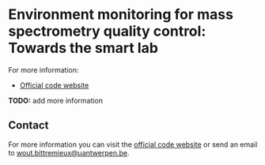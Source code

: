 Environment monitoring for mass spectrometry quality control: Towards the smart lab
===================================================================================

For more information:

* [Official code website](https://github.com/bittremieux/smart-lab)

**TODO:** add more information

Contact
-------

For more information you can visit the [official code website](https://github.com/bittremieux/smart-lab) or send an email to <wout.bittremieux@uantwerpen.be>.

